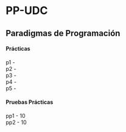 # PP-UDC
## Paradigmas de Programación

#### Prácticas
  p1 - <br />
  p2 - <br />
  p3 - <br />
  p4 - <br />
  p5 - <br />

#### Pruebas Prácticas
  pp1 - 10 <br />
  pp2 - 10 <br />
